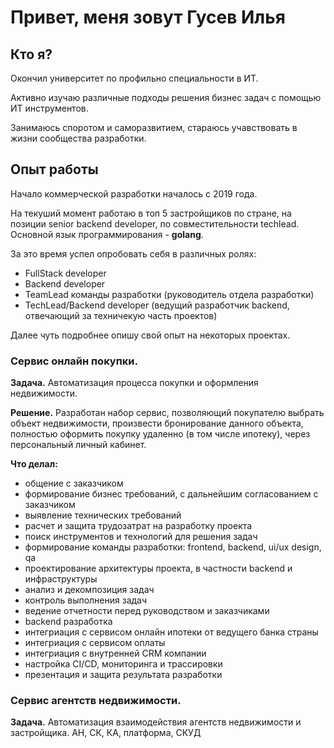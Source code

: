 # Привет, меня зовут Гусев Илья

## Кто я?
Окончил университет по профильно специальности в ИТ.

Активно изучаю различные подходы решения бизнес задач с помощью ИТ инструментов.

Занимаюсь споротом и саморазвитием, стараюсь учавствовать в жизни сообщества разработки.

## Опыт работы
Начало коммерческой разработки началось с 2019 года.

На текуший момент работаю в топ 5 застройщиков по стране, на позиции senior backend developer, по совместительности techlead. Основной язык программирования - **golang**.

За это время успел опробовать себя в различных ролях:
- FullStack developer
- Backend developer
- TeamLead команды разработки (руководитель отдела разработки)
- TechLead/Backend developer (ведущий разработчик backend, отвечающий за техничекую часть проектов)

Далее чуть подробнее опишу свой опыт на некоторых проектах.

### Сервис онлайн покупки.
**Задача.** Автоматизация процесса покупки и оформления недвижимости.

**Решение.** Разработан набор сервис, позволяющий покупателю выбрать объект недвижимости, произвести бронирование данного объекта, полностью оформить покупку удаленно (в том числе ипотеку), через персональный личный кабинет.

**Что делал:**
- общение с заказчиком
- формирование бизнес требований, с дальнейшим согласованием с заказчиком
- выявление технических требований
- расчет и защита трудозатрат на разработку проекта
- поиск инструментов и технологий для решения задач
- формирование команды разработки: frontend, backend, ui/ux design, qa
- проектирование архитектуры проекта, в частности backend и инфраструктуры
- анализ и декомпозиция задач
- контроль выполнения задач
- ведение отчетности перед руководством и заказчиками
- backend разработка
- интегриация с сервисом онлайн ипотеки от ведущего банка страны
- интегриация с сервисом оплаты
- интегриация с внутренней CRM компании
- настройка CI/CD, мониторинга и трассировки
- презентация и защита результата разработки

### Сервис агентств недвижимости.
**Задача.** Автоматизация взаимодействия агентств недвижимости и застройщика.
АН, СК, КА, платформа, СКУД
